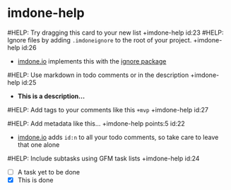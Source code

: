 imdone-help
====
#HELP: Try dragging this card to your new list +imdone-help id:23
#HELP: Ignore files by adding `.imdoneignore` to the root of your project. +imdone-help id:26
- [imdone.io](https://imdone.io) implements this with the [ignore package](https://www.npmjs.com/package/ignore)

#HELP: Use markdown in todo comments or in the description +imdone-help id:25
- **This is a description...**

#HELP: Add tags to your comments like this `+mvp` +imdone-help id:27

#HELP: Add metadata like this... +imdone-help points:5 id:22
- [imdone.io](https://imdone.io) adds `id:n` to all your todo comments, so take care to leave that one alone

#HELP: Include subtasks using GFM task lists +imdone-help id:24
- [ ] A task yet to be done
- [x] This is done
